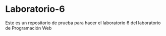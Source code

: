 # Laboratorio-6
Este es un repositorio de prueba para hacer el laboratorio 6 del laboratorio de Programación Web
